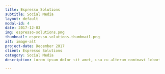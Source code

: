 ```yaml
---
title: Espresso Solutions
subtitle: Social Media
layout: default
modal-id: 4
date: 2017-12-03
img: espresso-solutions.png
thumbnail: espresso-solutions-thumbnail.png
alt: image-alt
project-date: December 2017
client: Espresso Solutions
category: Social Media
description: Lorem ipsum dolor sit amet, usu cu alterum nominavi lobortis. At duo novum diceret. Tantas apeirian vix et, usu sanctus postulant inciderint ut, populo diceret necessitatibus in vim. Cu eum dicam feugiat noluisse.

---
```

